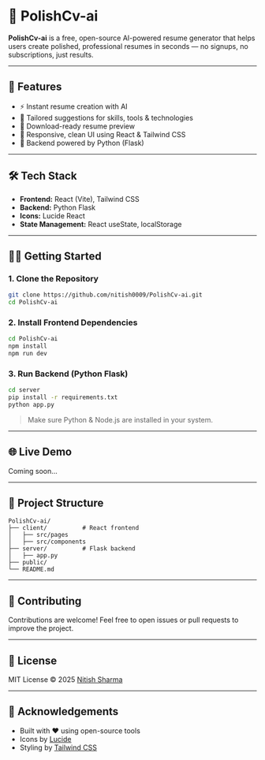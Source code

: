 # 📝 PolishCv-ai

**PolishCv-ai** is a free, open-source AI-powered resume generator that helps users create polished, professional resumes in seconds — no signups, no subscriptions, just results.

---

## 🚀 Features

- ⚡ Instant resume creation with AI
- 🎯 Tailored suggestions for skills, tools & technologies
- 💾 Download-ready resume preview
- 📱 Responsive, clean UI using React & Tailwind CSS
- 🧠 Backend powered by Python (Flask)

---

## 🛠️ Tech Stack

- **Frontend:** React (Vite), Tailwind CSS
- **Backend:** Python Flask
- **Icons:** Lucide React
- **State Management:** React useState, localStorage

---

## 🧑‍💻 Getting Started

### 1. Clone the Repository

```bash
git clone https://github.com/nitish0009/PolishCv-ai.git
cd PolishCv-ai
```

### 2. Install Frontend Dependencies

```bash
cd PolishCv-ai
npm install
npm run dev
```

### 3. Run Backend (Python Flask)

```bash
cd server
pip install -r requirements.txt
python app.py
```

> Make sure Python & Node.js are installed in your system.

---

## 🌐 Live Demo

Coming soon...

---

## 📂 Project Structure

```
PolishCv-ai/
├── client/          # React frontend
│   ├── src/pages
│   ├── src/components
├── server/          # Flask backend
│   ├── app.py
├── public/
└── README.md
```

---

## 📢 Contributing

Contributions are welcome! Feel free to open issues or pull requests to improve the project.

---

## 📄 License

MIT License © 2025 [Nitish Sharma](https://github.com/nitish0009)

---

## 🌟 Acknowledgements

- Built with ❤️ using open-source tools
- Icons by [Lucide](https://lucide.dev/)
- Styling by [Tailwind CSS](https://tailwindcss.com/)
